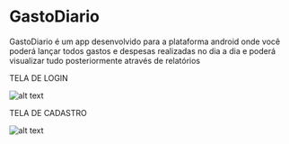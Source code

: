 # GastoDiario
GastoDiario é um app desenvolvido para a plataforma android onde você poderá lançar todos gastos e despesas realizadas no dia a dia e poderá visualizar tudo posteriormente através de relatórios



TELA DE LOGIN

![alt text](https://i.postimg.cc/sg28zBgQ/Tela-Login-App.png)

TELA DE CADASTRO

![alt text](https://i.postimg.cc/QxkGMv72/Tela-Registro-APP.png)

